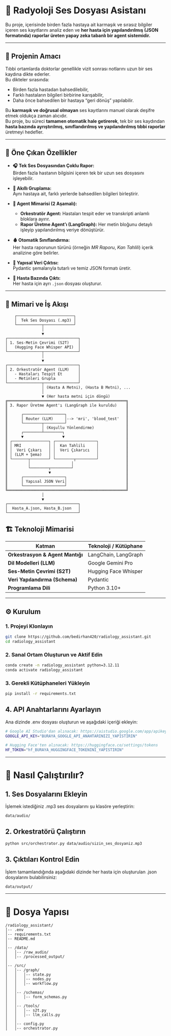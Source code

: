 # 🧠 Radyoloji Ses Dosyası Asistanı

Bu proje, içerisinde birden fazla hastaya ait karmaşık ve sırasız bilgiler içeren ses kayıtlarını analiz eden ve **her hasta için yapılandırılmış (JSON formatında) raporlar üreten yapay zeka tabanlı bir agent sistemidir.**

---

## 🎯 Projenin Amacı

Tıbbi ortamlarda doktorlar genellikle vizit sonrası notlarını uzun bir ses kaydına dikte ederler.  
Bu dikteler sırasında:
- Birden fazla hastadan bahsedilebilir,  
- Farklı hastaların bilgileri birbirine karışabilir,  
- Daha önce bahsedilen bir hastaya “geri dönüş” yapılabilir.  

Bu **karmaşık ve doğrusal olmayan** ses kayıtlarını manuel olarak deşifre etmek oldukça zaman alıcıdır.  
Bu proje, bu süreci **tamamen otomatik hale getirerek**, tek bir ses kaydından **hasta bazında ayrıştırılmış, sınıflandırılmış ve yapılandırılmış tıbbi raporlar** üretmeyi hedefler.

---

## 🚀 Öne Çıkan Özellikler

- **🎧 Tek Ses Dosyasından Çoklu Rapor:**  
  Birden fazla hastanın bilgisini içeren tek bir uzun ses dosyasını işleyebilir.

- **🧩 Akıllı Gruplama:**  
  Aynı hastaya ait, farklı yerlerde bahsedilen bilgileri birleştirir.

- **🤖 Agent Mimarisi (2 Aşamalı):**  
  - **Orkestratör Agent:** Hastaları tespit eder ve transkripti anlamlı bloklara ayırır.  
  - **Rapor Üretme Agent’ı (LangGraph):** Her metin bloğunu detaylı işleyip yapılandırılmış veriye dönüştürür.

- **🩸 Otomatik Sınıflandırma:**  
  Her hasta raporunun türünü (örneğin *MR Raporu*, *Kan Tahlili*) içerik analizine göre belirler.

- **🧱 Yapısal Veri Çıktısı:**  
  Pydantic şemalarıyla tutarlı ve temiz JSON formatı üretir.

- **📁 Hasta Bazında Çıktı:**  
  Her hasta için ayrı `.json` dosyası oluşturur.

---

## 🧬 Mimari ve İş Akışı

```text
    ┌─────────────────────────┐
    │  Tek Ses Dosyası (.mp3) │
    └───────────┬─────────────┘
                │
                ▼
┌───────────────────────────────┐
│ 1. Ses-Metin Çevrimi (S2T)    │
│   (Hugging Face Whisper API)  │
└───────────────┬───────────────┘
                │
                ▼
┌───────────────────────────────┐
│ 2. Orkestratör Agent (LLM)    │
│   - Hastaları Tespit Et       │
│   - Metinleri Grupla          │
└───────────────┬───────────────┘
                │ (Hasta A Metni), (Hasta B Metni), ...
                │
                ▼ (Her hasta metni için döngü)
╔════════════════════════════════════════════════════╗
║ 3. Rapor Üretme Agent'ı (LangGraph ile kuruldu)    ║
║                                                    ║
║      ┌──────────────────┐                          ║
║      │ Router (LLM)     │--> 'mri', 'blood_test'   ║
║      └────────┬─────────┘                          ║
║               │ (Koşullu Yönlendirme)              ║
║      ┌────────┴────────┐                           ║
║      ▼                 ▼                           ║
║ ┌────────────────┐ ┌──────────────────┐            ║
║ │ MRI            │ │  Kan Tahlili     │            ║
║ │  Veri Çıkarı   │ │  Veri Çıkarıcı   │            ║
║ │ (LLM + Şema)   │ │                  │            ║
║ └───────┬────────┘ └────────┬─────────┘            ║
║         │                  │                       ║
║         └────────┬─────────┘                       ║
║                  ▼                                 ║
║      ┌──────────────────┐                          ║
║      │ Yapısal JSON Veri│                          ║
║      └──────────────────┘                          ║
╚════════════════════════════════════════════════════╝
                │
                ▼
┌───────────────────────────────┐
│  Hasta_A.json, Hasta_B.json   │
└───────────────────────────────┘
```

## 🏗️ Teknoloji Mimarisi

| Katman | Teknoloji / Kütüphane |
|--------|------------------------|
| **Orkestrasyon & Agent Mantığı** | LangChain, LangGraph |
| **Dil Modelleri (LLM)** | Google Gemini Pro |
| **Ses-Metin Çevrimi (S2T)** | Hugging Face Whisper |
| **Veri Yapılandırma (Schema)** | Pydantic |
| **Programlama Dili** | Python 3.10+ |

---

## ⚙️ Kurulum

### 1. Projeyi Klonlayın
```bash
git clone https://github.com/bedirhan420/radiology_assistant.git
cd radiology_assistant
```

### 2. Sanal Ortam Oluşturun ve Aktif Edin

```bash
conda create -n radiology_assistant python=3.12.11
conda activate radiology_assistant
```

### 3. Gerekli Kütüphaneleri Yükleyin

```bash
pip install -r requirements.txt
```

## 4. API Anahtarlarını Ayarlayın

Ana dizinde .env dosyası oluşturun ve aşağıdaki içeriği ekleyin:

```bash
# Google AI Studio'dan alınacak: https://aistudio.google.com/app/apikey
GOOGLE_API_KEY="BURAYA_GOOGLE_API_ANAHTARINIZI_YAPISTIRIN"

# Hugging Face'ten alınacak: https://huggingface.co/settings/tokens
HF_TOKEN="hf_BURAYA_HUGGINGFACE_TOKENINI_YAPISTIRIN"
```
---

# 🧩 Nasıl Çalıştırılır?
## 1. Ses Dosyalarını Ekleyin

İşlemek istediğiniz .mp3 ses dosyalarını şu klasöre yerleştirin:

```bash
data/audio/
```

## 2. Orkestratörü Çalıştırın

```bash
python src/orchestrator.py data/audio/sizin_ses_dosyaniz.mp3
```

## 3. Çıktıları Kontrol Edin

İşlem tamamlandığında aşağıdaki dizinde her hasta için oluşturulan .json dosyalarını bulabilirsiniz:

```bash
data/output/
```
---

# 📂 Dosya Yapısı

```text
/radiology_assistant/
│-- .env
│-- requirements.txt
│-- README.md
│
│-- /data/
│   │-- /raw_audio/
│   │-- /processed_output/
│
│-- /src/
│   │-- /graph/
│   │   │-- state.py
│   │   │-- nodes.py
│   │   │-- workflow.py
│   │
│   │-- /schemas/
│   │   │-- form_schemas.py
│   │
│   │-- /tools/
│   │   │-- s2t.py
│   │   │-- llm_calls.py
│   │
│   │-- config.py
│   │-- orchestrator.py
```






